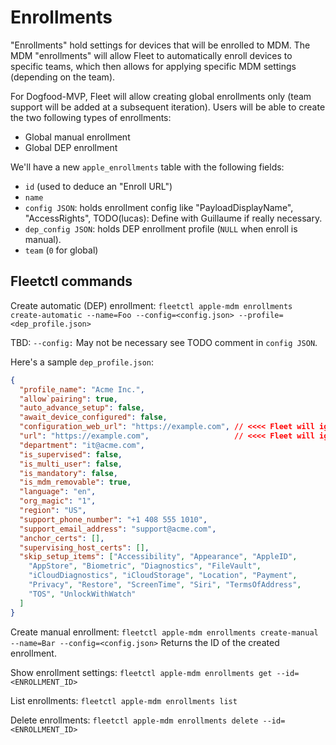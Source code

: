 # Enrollments

"Enrollments" hold settings for devices that will be enrolled to MDM.
The MDM "enrollments" will allow Fleet to automatically enroll devices to specific teams, which then allows for applying specific MDM settings (depending on the team).

For Dogfood-MVP, Fleet will allow creating global enrollments only (team support will be added at a subsequent iteration).
Users will be able to create the two following types of enrollments:
- Global manual enrollment
- Global DEP enrollment

We'll have a new `apple_enrollments` table with the following fields:
- `id` (used to deduce an "Enroll URL")
- `name`
- `config JSON`: holds enrollment config like "PayloadDisplayName", "AccessRights", TODO(lucas): Define with Guillaume if really necessary.
- `dep_config JSON`: holds DEP enrollment profile (`NULL` when enroll is manual).
- `team` (`0` for global)

## Fleetctl commands

Create automatic (DEP) enrollment:
`fleetctl apple-mdm enrollments create-automatic --name=Foo --config=<config.json> --profile=<dep_profile.json>`

TBD: `--config:` May not be necessary see TODO comment in `config JSON`. 

Here's a sample `dep_profile.json`:
```json
{
  "profile_name": "Acme Inc.",
  "allow`pairing": true,
  "auto_advance_setup": false,
  "await_device_configured": false,
  "configuration_web_url": "https://example.com", // <<<< Fleet will ignore and override this field.
  "url": "https://example.com",                   // <<<< Fleet will ignore and override this field.
  "department": "it@acme.com",
  "is_supervised": false,
  "is_multi_user": false,
  "is_mandatory": false,
  "is_mdm_removable": true,
  "language": "en",
  "org_magic": "1",
  "region": "US",
  "support_phone_number": "+1 408 555 1010",
  "support_email_address": "support@acme.com",
  "anchor_certs": [],
  "supervising_host_certs": [],
  "skip_setup_items": ["Accessibility", "Appearance", "AppleID", 
    "AppStore", "Biometric", "Diagnostics", "FileVault",
    "iCloudDiagnostics", "iCloudStorage", "Location", "Payment",
    "Privacy", "Restore", "ScreenTime", "Siri", "TermsOfAddress",
    "TOS", "UnlockWithWatch"
  ]
}
```

Create manual enrollment:
`fleetctl apple-mdm enrollments create-manual --name=Bar --config=<config.json>`
Returns the ID of the created enrollment.

Show enrollment settings:
`fleetctl apple-mdm enrollments get --id=<ENROLLMENT_ID>`

List enrollments:
`fleetctl apple-mdm enrollments list`

Delete enrollments:
`fleetctl apple-mdm enrollments delete --id=<ENROLLMENT_ID>`